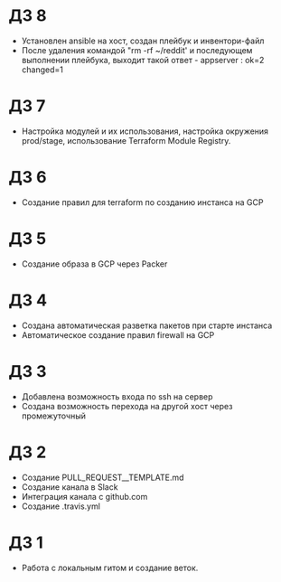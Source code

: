 # ДЗ 8
 - Установлен ansible на хост, создан плейбук и инвентори-файл
 - После удаления командой "rm -rf ~/reddit' и последующем выполнении плейбука, выходит такой ответ - appserver : ok=2    changed=1  

# ДЗ 7
 - Настройка модулей и их использования, настройка окружения prod/stage, использование Terraform Module Registry. 

# ДЗ 6
 - Создание правил для terraform по созданию инстанса на GCP

# ДЗ 5
 - Создание образа в GCP через Packer

# ДЗ 4
- Создана автоматическая разветка пакетов при старте инстанса
- Автоматическое создание правил firewall на GCP

# ДЗ 3
 - Добавлена возможность входа по ssh на сервер
 - Создана возможность перехода на другой хост через промежуточный

# ДЗ 2
 - Создание PULL_REQUEST__TEMPLATE.md
 - Создание канала в Slack
 - Интеграция канала с github.com
 - Создание .travis.yml

# ДЗ 1
 - Работа с локальным гитом и создание веток.

